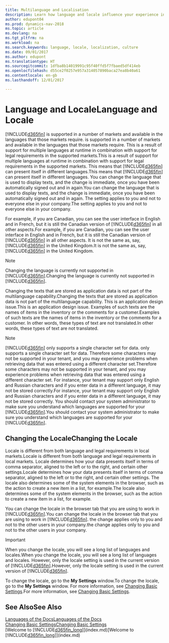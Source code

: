 ```yaml
---
title: Multilanguage and Localisation
description: Learn how language and locale influence your experience in Dynamics NAV.
author: edupont04
ms.prod: dynamics-nav-2018
ms.topic: article
ms.devlang: na
ms.tgt_pltfrm: na
ms.workload: na
ms.search.keywords: language, locale, localization, culture
ms.date: 09/01/2017
ms.author: edupont
ms.translationtype: HT
ms.sourcegitcommit: 1dfba8b14019991c95f40ffd5f7fbaed5df414eb
ms.openlocfilehash: d55ce2f0257e957a314057890baca27ea8b40a61
ms.contentlocale: en-gb
ms.lasthandoff: 12/01/2017

---
```

# <a name="language-and-locale"></a><span data-ttu-id="33cd2-103">Language and Locale</span><span class="sxs-lookup"><span data-stu-id="33cd2-103">Language and Locale</span></span>
[!INCLUDE[d365fin](includes/d365fin_md.md)]<span data-ttu-id="33cd2-104"> is supported in a number of markets and available in the languages that those markets require.</span><span class="sxs-lookup"><span data-stu-id="33cd2-104"> is supported in a number of markets and available in the languages that those markets require.</span></span> <span data-ttu-id="33cd2-105">This is a result of support for multiple languages at runtime in combination with support for legal requirements in the supported markets.</span><span class="sxs-lookup"><span data-stu-id="33cd2-105">This is a result of support for multiple languages at runtime in combination with support for legal requirements in the supported markets.</span></span> <span data-ttu-id="33cd2-106">This means that [!INCLUDE[d365fin](includes/d365fin_md.md)] can present itself in different languages.</span><span class="sxs-lookup"><span data-stu-id="33cd2-106">This means that [!INCLUDE[d365fin](includes/d365fin_md.md)] can present itself in different languages.</span></span> <span data-ttu-id="33cd2-107">You can change the language that is used to display texts, and the change is immediate, once you have been automatically signed out and in again.</span><span class="sxs-lookup"><span data-stu-id="33cd2-107">You can change the language that is used to display texts, and the change is immediate, once you have been automatically signed out and in again.</span></span> <span data-ttu-id="33cd2-108">The setting applies to you and not to everyone else in your company.</span><span class="sxs-lookup"><span data-stu-id="33cd2-108">The setting applies to you and not to everyone else in your company.</span></span>  

<span data-ttu-id="33cd2-109">For example, if you are Canadian, you can see the user interface in English and in French, but it is still the Canadian version of [!INCLUDE[d365fin](includes/d365fin_md.md)] in all other aspects.</span><span class="sxs-lookup"><span data-stu-id="33cd2-109">For example, if you are Canadian, you can see the user interface in English and in French, but it is still the Canadian version of [!INCLUDE[d365fin](includes/d365fin_md.md)] in all other aspects.</span></span> <span data-ttu-id="33cd2-110">It is not the same as, say, [!INCLUDE[d365fin](includes/d365fin_md.md)] in the United Kingdom.</span><span class="sxs-lookup"><span data-stu-id="33cd2-110">It is not the same as, say, [!INCLUDE[d365fin](includes/d365fin_md.md)] in the United Kingdom.</span></span>  

> [!NOTE]  
>  <span data-ttu-id="33cd2-111">Changing the language is currently not supported in [!INCLUDE[d365fin](includes/d365fin_md.md)].</span><span class="sxs-lookup"><span data-stu-id="33cd2-111">Changing the language is currently not supported in [!INCLUDE[d365fin](includes/d365fin_md.md)].</span></span>

<span data-ttu-id="33cd2-112">Changing the texts that are stored as application data is not part of the multilanguage capability.</span><span class="sxs-lookup"><span data-stu-id="33cd2-112">Changing the texts that are stored as application data is not part of the multilanguage capability.</span></span> <span data-ttu-id="33cd2-113">This is an application design issue.</span><span class="sxs-lookup"><span data-stu-id="33cd2-113">This is an application design issue.</span></span> <span data-ttu-id="33cd2-114">Examples of such texts are the names of items in the inventory or the comments for a customer.</span><span class="sxs-lookup"><span data-stu-id="33cd2-114">Examples of such texts are the names of items in the inventory or the comments for a customer.</span></span> <span data-ttu-id="33cd2-115">In other words, these types of text are not translated.</span><span class="sxs-lookup"><span data-stu-id="33cd2-115">In other words, these types of text are not translated.</span></span>  

> [!NOTE]  
>  [!INCLUDE[d365fin](includes/d365fin_md.md)]<span data-ttu-id="33cd2-116"> only supports a single character set for data.</span><span class="sxs-lookup"><span data-stu-id="33cd2-116"> only supports a single character set for data.</span></span> <span data-ttu-id="33cd2-117">Therefore some characters may not be supported in your tenant, and you may experience problems when retrieving data that was entered using a different character set.</span><span class="sxs-lookup"><span data-stu-id="33cd2-117">Therefore some characters may not be supported in your tenant, and you may experience problems when retrieving data that was entered using a different character set.</span></span> <span data-ttu-id="33cd2-118">For instance, your tenant may support only English and Russian characters and if you enter data in a different language, it may not be stored correctly.</span><span class="sxs-lookup"><span data-stu-id="33cd2-118">For instance, your tenant may support only English and Russian characters and if you enter data in a different language, it may not be stored correctly.</span></span> <span data-ttu-id="33cd2-119">You should contact your system administrator to make sure you understand which languages are supported for your [!INCLUDE[d365fin](includes/d365fin_md.md)].</span><span class="sxs-lookup"><span data-stu-id="33cd2-119">You should contact your system administrator to make sure you understand which languages are supported for your [!INCLUDE[d365fin](includes/d365fin_md.md)].</span></span>  

## <a name="changing-the-locale"></a><span data-ttu-id="33cd2-120">Changing the Locale</span><span class="sxs-lookup"><span data-stu-id="33cd2-120">Changing the Locale</span></span>
<span data-ttu-id="33cd2-121">Locale is different from both language and legal requirements in local markets.</span><span class="sxs-lookup"><span data-stu-id="33cd2-121">Locale is different from both language and legal requirements in local markets.</span></span> <span data-ttu-id="33cd2-122">Locale determines how your data presents itself in terms of comma separator, aligned to the left or to the right, and certain other settings.</span><span class="sxs-lookup"><span data-stu-id="33cd2-122">Locale determines how your data presents itself in terms of comma separator, aligned to the left or to the right, and certain other settings.</span></span> <span data-ttu-id="33cd2-123">The locale also determines some of the system elements in the browser, such as the action to create a new item in a list, for example.</span><span class="sxs-lookup"><span data-stu-id="33cd2-123">The locale also determines some of the system elements in the browser, such as the action to create a new item in a list, for example.</span></span>  

<span data-ttu-id="33cd2-124">You can change the locale in the browser tab that you are using to work in [!INCLUDE[d365fin](includes/d365fin_md.md)].</span><span class="sxs-lookup"><span data-stu-id="33cd2-124">You can change the locale in the browser tab that you are using to work in [!INCLUDE[d365fin](includes/d365fin_md.md)].</span></span> <span data-ttu-id="33cd2-125">the change applies only to you and not to the other users in your company.</span><span class="sxs-lookup"><span data-stu-id="33cd2-125">the change applies only to you and not to the other users in your company.</span></span>  

> [!IMPORTANT]  
>  <span data-ttu-id="33cd2-126">When you change the locale, you will see a long list of languages and locales.</span><span class="sxs-lookup"><span data-stu-id="33cd2-126">When you change the locale, you will see a long list of languages and locales.</span></span> <span data-ttu-id="33cd2-127">However, only the locale setting is used in the current version of [!INCLUDE[d365fin](includes/d365fin_md.md)].</span><span class="sxs-lookup"><span data-stu-id="33cd2-127">However, only the locale setting is used in the current version of [!INCLUDE[d365fin](includes/d365fin_md.md)].</span></span>  

<span data-ttu-id="33cd2-128">To change the locale, go to the **My Settings** window.</span><span class="sxs-lookup"><span data-stu-id="33cd2-128">To change the locale, go to the **My Settings** window.</span></span> <span data-ttu-id="33cd2-129">For more information, see [Changing Basic Settings](ui-change-basic-settings.md).</span><span class="sxs-lookup"><span data-stu-id="33cd2-129">For more information, see [Changing Basic Settings](ui-change-basic-settings.md).</span></span>  

## <a name="see-also"></a><span data-ttu-id="33cd2-130">See Also</span><span class="sxs-lookup"><span data-stu-id="33cd2-130">See Also</span></span>  
[<span data-ttu-id="33cd2-131">Languages of the Docs</span><span class="sxs-lookup"><span data-stu-id="33cd2-131">Languages of the Docs</span></span>](about-languages.md)  
[<span data-ttu-id="33cd2-132">Changing Basic Settings</span><span class="sxs-lookup"><span data-stu-id="33cd2-132">Changing Basic Settings</span></span>](ui-change-basic-settings.md)  
<span data-ttu-id="33cd2-133">[Welcome to [!INCLUDE[d365fin_long](includes/d365fin_long_md.md)]](index.md)</span><span class="sxs-lookup"><span data-stu-id="33cd2-133">[Welcome to [!INCLUDE[d365fin_long](includes/d365fin_long_md.md)]](index.md)</span></span>  

